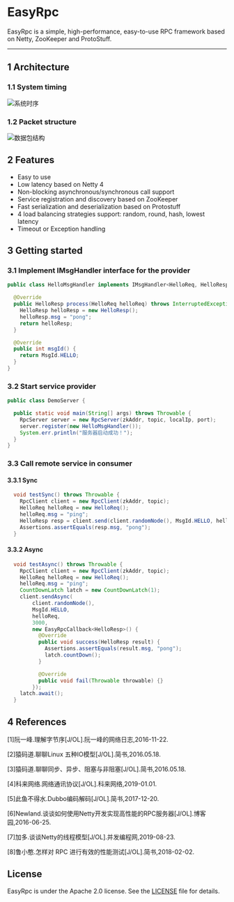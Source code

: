 # EasyRpc
EasyRpc is a simple, high-performance, easy-to-use RPC framework based on Netty, ZooKeeper and ProtoStuff.

------

## 1 Architecture

### 1.1 System timing

![系统时序](https://raw.githubusercontent.com/Matrix6677/EasyRpc/master/系统时序.png)

### 1.2 Packet structure

![数据包结构](https://raw.githubusercontent.com/Matrix6677/EasyRpc/master/数据包结构.png)

## 2 Features

- Easy to use
- Low latency based on Netty 4
- Non-blocking asynchronous/synchronous call support
- Service registration and discovery based on ZooKeeper
- Fast serialization and deserialization based on Protostuff
- 4 load balancing strategies support: random, round, hash, lowest latency
- Timeout or Exception handling

## 3 Getting started

### 3.1 Implement IMsgHandler interface for the provider

```java
public class HelloMsgHandler implements IMsgHandler<HelloReq, HelloResp> {

  @Override
  public HelloResp process(HelloReq helloReq) throws InterruptedException {
    HelloResp helloResp = new HelloResp();
    helloResp.msg = "pong";
    return helloResp;
  }

  @Override
  public int msgId() {
    return MsgId.HELLO;
  }
}
```

### 3.2 Start service provider

```java
public class DemoServer {

  public static void main(String[] args) throws Throwable {
    RpcServer server = new RpcServer(zkAddr, topic, localIp, port);
    server.register(new HelloMsgHandler());
    System.err.println("服务器启动成功！");
  }
}
```

### 3.3 Call remote service in consumer

#### 3.3.1 Sync

```java
  void testSync() throws Throwable {
    RpcClient client = new RpcClient(zkAddr, topic);
    HelloReq helloReq = new HelloReq();
    helloReq.msg = "ping";
    HelloResp resp = client.send(client.randomNode(), MsgId.HELLO, helloReq, 3000);
    Assertions.assertEquals(resp.msg, "pong");
  }
```

#### 3.3.2 Async

```java
  void testAsync() throws Throwable {
    RpcClient client = new RpcClient(zkAddr, topic);
    HelloReq helloReq = new HelloReq();
    helloReq.msg = "ping";
    CountDownLatch latch = new CountDownLatch(1);
    client.sendAsync(
        client.randomNode(),
        MsgId.HELLO,
        helloReq,
        3000,
        new EasyRpcCallback<HelloResp>() {
          @Override
          public void success(HelloResp result) {
            Assertions.assertEquals(result.msg, "pong");
            latch.countDown();
          }

          @Override
          public void fail(Throwable throwable) {}
        });
    latch.await();
  }
```

## 4 References

[1]阮一峰.理解字节序[J/OL].阮一峰的网络日志,2016-11-22.

[2]猿码道.聊聊Linux 五种IO模型[J/OL].简书,2016.05.18.

[3]猿码道.聊聊同步、异步、阻塞与非阻塞[J/OL].简书,2016.05.18.

[4]科来网络.网络通讯协议[J/OL].科来网络,2019-01.01.

[5]此鱼不得水.Dubbo编码解码[J/OL].简书,2017-12-20.

[6]Newland.谈谈如何使用Netty开发实现高性能的RPC服务器[J/OL].博客园,2016-06-25.

[7]加多.谈谈Netty的线程模型[J/OL].并发编程网,2019-08-23.

[8]鲁小憨.怎样对 RPC 进行有效的性能测试[J/OL].简书,2018-02-02.

## License

EasyRpc is under the Apache 2.0 license. See the [LICENSE](https://github.com/Matrix6677/EasyRpc/blob/master/LICENSE) file for details.